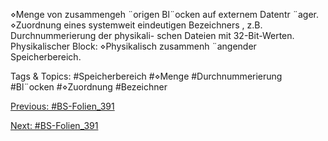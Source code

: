 ⋄Menge von zusammengeh ¨origen Bl¨ocken auf externem Datentr ¨ager.
⋄Zuordnung eines systemweit eindeutigen Bezeichners , z.B. Durchnummerierung der physikali-
schen Dateien mit 32-Bit-Werten.
Physikalischer Block:
⋄Physikalisch zusammenh ¨angender Speicherbereich.

   Tags & Topics:
   #Speicherbereich
   #⋄Menge
   #Durchnummerierung
   #Bl¨ocken
   #⋄Zuordnung
   #Bezeichner

[Previous: #BS-Folien_391](BS-Folien_391.md)

[Next: #BS-Folien_391](BS-Folien_391.md)